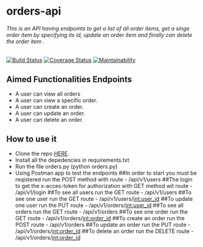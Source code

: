 # orders-api

 ###### This is an API having endpoints to get a list of all order items, get a singe order item by specifying its id, update an order item and finally can delete the order item .


[![Build Status](https://travis-ci.com/TeamoreA/fast-food-apiV1.svg?branch=fixes-160551023)](https://travis-ci.com/TeamoreA/fast-food-apiV1)
[![Coverage Status](https://coveralls.io/repos/github/TeamoreA/fast-food-apiV1/badge.svg?branch=fixes-160551023)](https://coveralls.io/github/TeamoreA/fast-food-apiV1?branch=fixes-160551023)
[![Maintainability](https://api.codeclimate.com/v1/badges/875efc35a9ff3f32e748/maintainability)](https://codeclimate.com/github/TeamoreA/fast-food-apiV1/maintainability)


## Aimed Functionalities Endpoints 
- A user can view all orders
- A user can view a specific order.
- A user can create an order.
- A user can update an order.
- A user can delete an order.

## How to use it

- Clone the repo [HERE](https://github.com/TeamoreA/fast-food-apiV1).
- Install all the depedencies in requirements.txt
- Run the file orders.py (python orders.py)
- Using Postman app to test the endpoints
    ##In order to start you must be reqistered run the POST method with route - /api/v1/users
    ##The login to get the x-acces-token for authorization with GET method wit route - /api/v1/login
    ##To see all users run the GET route - /api/v1/users
    ##To see one user run the GET route - /api/v1/users/<int:user_id>
    ##To update one user run the PUT route - /api/v1/orders/<int:user_id>
    ##To see all orders run the GET route - /api/v1/orders
    ##To see one order run the GET route - /api/v1/orders/<int:order_id>
    ##To create an order run the POST route - /api/v1/orders
    ##To update an order run the PUT route - /api/v1/orders/<int:order_id>
    ##To delete an order run the DELETE route - /api/v1/orders/<int:order_id>
